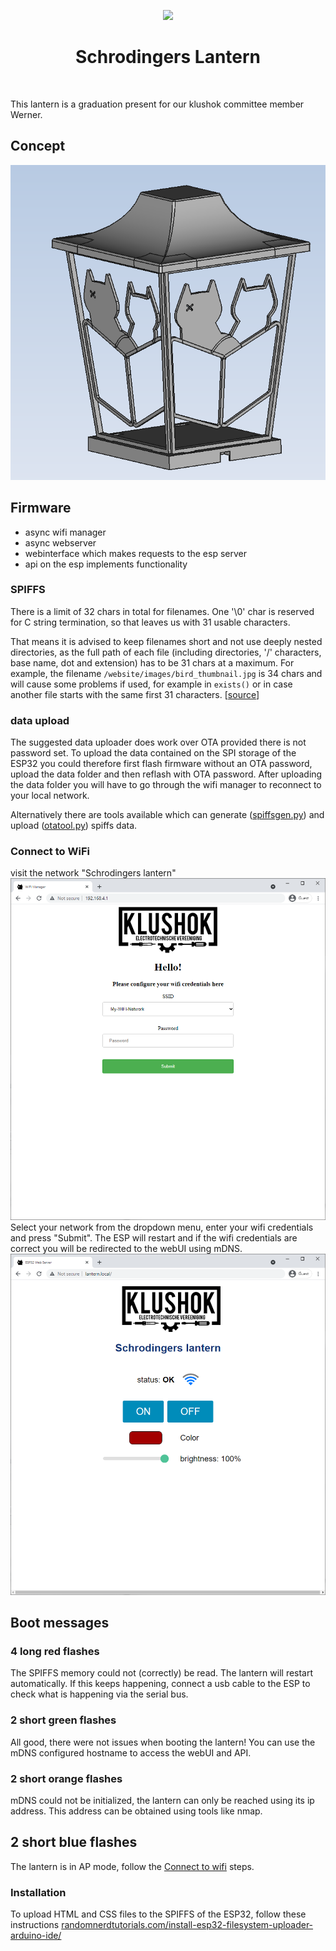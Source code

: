 <p align="center">
    <a href="https://klushok.etv.tudelft.nl" target="_blank">
        <img src="https://klushok.etv.tudelft.nl/img/klushok-logo.png" height="100px" >
    </a>
    <h1 align="center">Schrodingers Lantern</h1>
    <br>
</p>

This lantern is a graduation present for our klushok committee member Werner.


## Concept
![concept drawing](image/assembly.png)



## Firmware

 - async wifi manager
 - async webserver
 - webinterface which makes requests to the esp server
 - api on the esp implements functionality

### SPIFFS
There is a limit of 32 chars in total for filenames. One '\0' char is reserved for C string termination, so that leaves us with 31 usable characters.

That means it is advised to keep filenames short and not use deeply nested directories, as the full path of each file (including directories, '/' characters, base name, dot and extension) has to be 31 chars at a maximum. For example, the filename `/website/images/bird_thumbnail.jpg` is 34 chars and will cause some problems if used, for example in `exists()` or in case another file starts with the same first 31 characters. [[source](https://arduino-esp8266.readthedocs.io/en/latest/filesystem.html)]

### data upload
The suggested data uploader does work over OTA provided there is not password set. To upload the data contained on the SPI storage of the ESP32 you could therefore first flash firmware without an OTA password, upload the data folder and then reflash with OTA password. After uploading the data folder you will have to go through the wifi manager to reconnect to your local network.

Alternatively there are tools available which can generate ([spiffsgen.py](https://github.com/espressif/esp-idf/blob/166c30e7b2ed1dcaae56179329540a862915208a/components/spiffs/spiffsgen.py)) and upload ([otatool.py](https://github.com/espressif/esp-idf/blob/166c30e/components/app_update/otatool.py)) spiffs data.


### Connect to WiFi

visit the network "Schrodingers lantern"
![](image/wifimanager.png)
Select your network from the dropdown menu, enter your wifi credentials and press "Submit". The ESP will restart and if the wifi credentials are correct you will be redirected to the webUI using mDNS.
![](image/webUI.png)

## Boot messages

### 4 long red flashes
The SPIFFS memory could not (correctly) be read. The lantern will restart automatically. If this keeps happening, connect a usb cable to the ESP to check what is happening via the serial bus.

### 2 short green flashes
All good, there were not issues when booting the lantern! You can use the mDNS configured hostname to access the webUI and API.

### 2 short orange flashes
mDNS could not be initialized, the lantern can only be reached using its ip address. This address can be obtained using tools like nmap.

## 2 short blue flashes
The lantern is in AP mode, follow the [Connect to wifi](#Connect-to-wifi) steps.

### Installation
To upload HTML and CSS files to the SPIFFS of the ESP32, follow these instructions [randomnerdtutorials.com/install-esp32-filesystem-uploader-arduino-ide/](https://randomnerdtutorials.com/install-esp32-filesystem-uploader-arduino-ide/)